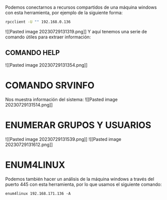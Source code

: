 Podemos conectarnos a recursos compartidos de una máquina windows con esta herramienta, por ejemplo de la siguiente forma:
```bash
rpcclient -U "" 192.168.0.136
```
![[Pasted image 20230729131319.png]]
Y aquí tenemos una serie de comando útiles para extraer información:
## COMANDO HELP
![[Pasted image 20230729131354.png]]
# COMANDO SRVINFO
Nos muestra información del sistema:
![[Pasted image 20230729131514.png]]
# ENUMERAR GRUPOS Y USUARIOS
![[Pasted image 20230729131539.png]]
![[Pasted image 20230729131612.png]]
# ENUM4LINUX
Podemos también hacer un análisis de la máquina windows a través del puerto 445 con esta herramienta, por lo que usamos el siguiente comando:
```
enum4linux 192.168.171.136 -A
```
